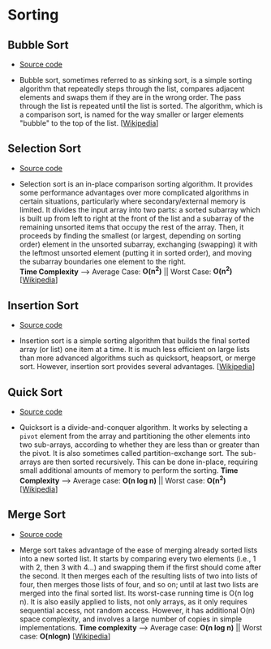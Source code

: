 # Sorting

## Bubble Sort

- [Source code](./bubble_sort.cpp)

- Bubble sort, sometimes referred to as sinking sort, is a simple sorting algorithm that repeatedly steps through the list, compares adjacent elements and swaps them if they are in the wrong order. The pass through the list is repeated until the list is sorted. The algorithm, which is a comparison sort, is named for the way smaller or larger elements "bubble" to the top of the list. [[Wikipedia](https://en.wikipedia.org/wiki/Bubble_sort)]


## Selection Sort

- [Source code](./selection_sort.cpp)

- Selection sort is an in-place comparison sorting algorithm. It provides some performance advantages over more complicated algorithms in certain situations, particularly where secondary/external memory is limited. It divides the input array into two parts: a sorted subarray which is built up from left to right at the front of the list and a subarray of the remaining unsorted items that occupy the rest of the array. Then, it proceeds by finding the smallest (or largest, depending on sorting order) element in the unsorted subarray, exchanging (swapping) it with the leftmost unsorted element (putting it in sorted order), and moving the subarray boundaries one element to the right.  
**Time Complexity** --> Average Case: **O(n<sup>2</sup>)**  ||  Worst Case: **O(n<sup>2</sup>)**  
[[Wikipedia](https://en.wikipedia.org/wiki/Selection_sort)]


## Insertion Sort

-  [Source code](./insertion_sort.cpp)

- Insertion sort is a simple sorting algorithm that builds the final sorted array (or list) one item at a time. It is much less efficient on large lists than more advanced algorithms such as quicksort, heapsort, or merge sort. However, insertion sort provides several advantages. [[Wikipedia](https://en.wikipedia.org/wiki/Insertion_sort)]


## Quick Sort

- [Source code](./quick_sort.cpp)

- Quicksort is a divide-and-conquer algorithm. It works by selecting a `pivot` element from the array and partitioning the other elements into two sub-arrays, according to whether they are less than or greater than the pivot. It is also sometimes called partition-exchange sort. The sub-arrays are then sorted recursively. This can be done in-place, requiring small additional amounts of memory to perform the sorting. **Time Complexity** --> Average case: **O(n log n)**  ||  Worst case: **O(n<sup>2</sup>)**
 [[Wikipedia](https://en.wikipedia.org/wiki/Quicksort)]


 ## Merge Sort

- [Source code](./merge_sort.cpp)

- Merge sort takes advantage of the ease of merging already sorted lists into a new sorted list. It starts by comparing every two elements (i.e., 1 with 2, then 3 with 4...) and swapping them if the first should come after the second. It then merges each of the resulting lists of two into lists of four, then merges those lists of four, and so on; until at last two lists are merged into the final sorted list. Its worst-case running time is O(n log n). It is also easily applied to lists, not only arrays, as it only requires sequential access, not random access. However, it has additional O(n) space complexity, and involves a large number of copies in simple implementations.
**Time complexity** --> Average case: **O(n log n)** || Worst case: **O(nlogn)**
[[Wikipedia](https://en.wikipedia.org/wiki/Merge_sort)]
